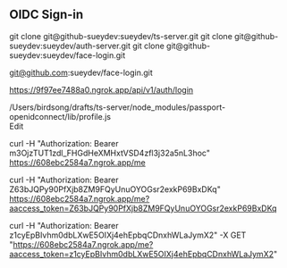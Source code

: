 ## OIDC Sign-in

git clone git@github-sueydev:sueydev/ts-server.git
git clone git@github-sueydev:sueydev/auth-server.git
git clone git@github-sueydev:sueydev/face-login.git

git@github.com:sueydev/face-login.git

https://9f97ee7488a0.ngrok.app/api/v1/auth/login


/Users/birdsong/drafts/ts-server/node_modules/passport-openidconnect/lib/profile.js  
Edit 

curl -H "Authorization: Bearer m3OjzTUT1zdl_FHGdHeXMHxtVSD4zfl3j32a5nL3hoc" https://608ebc2584a7.ngrok.app/me


curl -H "Authorization: Bearer Z63bJQPy90PfXjb8ZM9FQyUnuOYOGsr2exkP69BxDKq" https://608ebc2584a7.ngrok.app/me?aaccess_token=Z63bJQPy90PfXjb8ZM9FQyUnuOYOGsr2exkP69BxDKq


curl -H "Authorization: Bearer z1cyEpBIvhm0dbLXwE5OIXj4ehEpbqCDnxhWLaJymX2"  -X GET "https://608ebc2584a7.ngrok.app/me?aaccess_token=z1cyEpBIvhm0dbLXwE5OIXj4ehEpbqCDnxhWLaJymX2"


